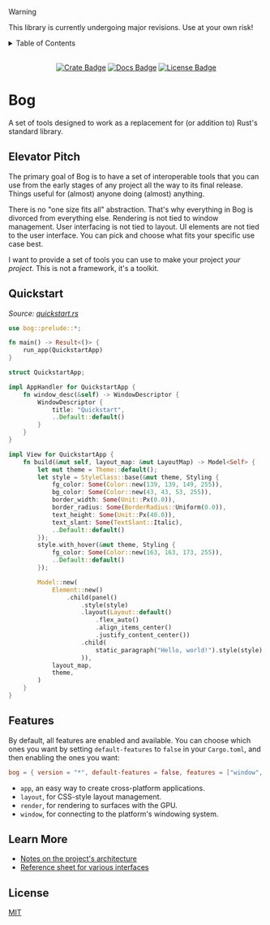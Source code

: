 
> [!WARNING]
> This library is currently undergoing major revisions. Use at your own risk!

<details>
<summary>Table of Contents</summary>

- [Bog](#bog)
  - [Elevator Pitch](#elevator-pitch)
  - [Quickstart](#quickstart)
  - [Features](#features)
  - [Learn More](#learn-more)
  - [License](#license)

</details>

<!-- cargo-rdme start -->

<div align="center">

<br>[![Crate Badge]][Crate] [![Docs Badge]][Docs] [![License Badge]](./LICENSE)

</div>

# Bog

A set of tools designed to work as a replacement for (or addition to) Rust's standard library.

## Elevator Pitch

The primary goal of Bog is to have a set of interoperable tools that you can use from the early stages of any project all the way to its final release. Things useful for (almost) anyone doing (almost) anything.

There is no "one size fits all" abstraction. That's why everything in Bog is divorced from everything else. Rendering is not tied to window management. User interfacing is not tied to layout. UI elements are not tied to the user interface. You can pick and choose what fits your specific use case best.

I want to provide a set of tools you can use to make your project *your project*. This is not a framework, it's a toolkit.

## Quickstart

*Source: [quickstart.rs](examples/quickstart.rs)*

```rust
use bog::prelude::*;

fn main() -> Result<()> {
    run_app(QuickstartApp)
}

struct QuickstartApp;

impl AppHandler for QuickstartApp {
    fn window_desc(&self) -> WindowDescriptor {
        WindowDescriptor {
            title: "Quickstart",
            ..Default::default()
        }
    }
}

impl View for QuickstartApp {
    fn build(&mut self, layout_map: &mut LayoutMap) -> Model<Self> {
        let mut theme = Theme::default();
        let style = StyleClass::base(&mut theme, Styling {
            fg_color: Some(Color::new(139, 139, 149, 255)),
            bg_color: Some(Color::new(43, 43, 53, 255)),
            border_width: Some(Unit::Px(0.0)),
            border_radius: Some(BorderRadius::Uniform(0.0)),
            text_height: Some(Unit::Px(40.0)),
            text_slant: Some(TextSlant::Italic),
            ..Default::default()
        });
        style.with_hover(&mut theme, Styling {
            fg_color: Some(Color::new(163, 163, 173, 255)),
            ..Default::default()
        });

        Model::new(
            Element::new()
                .child(panel()
                    .style(style)
                    .layout(Layout::default()
                        .flex_auto()
                        .align_items_center()
                        .justify_content_center())
                    .child(
                        static_paragraph("Hello, world!").style(style)
                    )),
            layout_map,
            theme,
        )
    }
}
```

## Features

By default, all features are enabled and available. You can choose which ones you want by setting `default-features` to `false` in your `Cargo.toml`, and then enabling the ones you want:

```toml
bog = { version = "*", default-features = false, features = ["window", "render"] }
```

- `app`, an easy way to create cross-platform applications.
- `layout`, for CSS-style layout management.
- `render`, for rendering to surfaces with the GPU.
- `window`, for connecting to the platform's windowing system.

## Learn More

- [Notes on the project's architecture](./docs/ARCHITECTURE.md)
- [Reference sheet for various interfaces](./docs/REFERENCE.md)

## License

[MIT](./LICENSE)

[Crate]: https://crates.io/crates/bog
[Crate Badge]: https://img.shields.io/crates/v/bog?logo=rust&style=flat-square&logoColor=E05D44&color=E05D44
[Docs Badge]: https://img.shields.io/docsrs/bog?logo=rust&style=flat-square&logoColor=E05D44
[Docs]: https://docs.rs/bog
[License Badge]: https://img.shields.io/crates/l/bog?style=flat-square&color=1370D3
